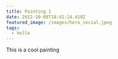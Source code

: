 ```yaml
---
title: Painting 1
date: 2022-10-08T18:41:14.410Z
featured_image: /images/hero_social.jpeg
tags:
  - hello
---
```

This is a cool painting